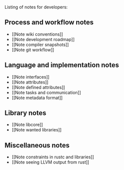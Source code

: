 Listing of notes for developers:

## Process and workflow notes

* [[Note wiki conventions]]
* [[Note development roadmap]]
* [[Note compiler snapshots]]
* [[Note git workflow]]

## Language and implementation notes

* [[Note interfaces]]
* [[Note attributes]]
* [[Note defined attributes]]
* [[Note tasks and communication]]
* [[Note metadata format]]

## Library notes

* [[Note libcore]]
* [[Note wanted libraries]]

## Miscellaneous notes

* [[Note constraints in rustc and libraries]]
* [[Note seeing LLVM output from rust]]
